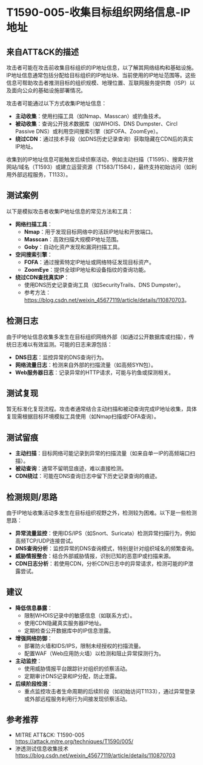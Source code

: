 # T1590-005-收集目标组织网络信息-IP地址

## 来自ATT&CK的描述

攻击者可能在攻击前收集目标组织的IP地址信息，以了解其网络结构和基础设施。IP地址信息通常包括分配给目标组织的IP地址块、当前使用的IP地址范围等。这些信息可帮助攻击者推测目标的组织规模、地理位置、互联网服务提供商（ISP）以及面向公众的基础设施部署情况。

攻击者可能通过以下方式收集IP地址信息：
- **主动收集**：使用扫描工具（如Nmap、Masscan）或钓鱼技术。
- **被动收集**：查询公开技术数据库（如WHOIS、DNS Dumpster、Circl Passive DNS）或利用空间搜索引擎（如FOFA、ZoomEye）。
- **绕过CDN**：通过技术手段（如DNS历史记录查询）获取隐藏在CDN后的真实IP地址。

收集到的IP地址信息可能触发后续侦察活动，例如主动扫描（T1595）、搜索开放网站/域名（T1593）或建立运营资源（T1583/T1584），最终支持初始访问（如利用外部远程服务，T1133）。

## 测试案例

以下是模拟攻击者收集IP地址信息的常见方法和工具：
- **网络扫描工具**：
  - **Nmap**：用于发现目标网络中的活跃IP地址和开放端口。
  - **Masscan**：高效扫描大规模IP地址范围。
  - **Goby**：自动化资产发现和漏洞扫描工具。
- **空间搜索引擎**：
  - **FOFA**：通过搜索特定IP地址或网络特征发现目标资产。
  - **ZoomEye**：提供全球IP地址和设备指纹的查询功能。
- **绕过CDN查找真实IP**：
  - 使用DNS历史记录查询工具（如SecurityTrails、DNS Dumpster）。
  - 参考方法：<https://blog.csdn.net/weixin_45677119/article/details/110870703>。

## 检测日志

由于IP地址信息收集多发生在目标组织网络外部（如通过公开数据库或扫描），传统日志难以有效监测。可能的日志来源包括：
- **DNS日志**：监控异常的DNS查询行为。
- **网络流量日志**：检测来自外部的扫描流量（如高频SYN包）。
- **Web服务器日志**：记录异常的HTTP请求，可能与钓鱼或探测相关。

## 测试复现

暂无标准化复现流程。攻击者通常结合主动扫描和被动查询完成IP地址收集，具体复现需根据目标环境模拟工具使用（如Nmap扫描或FOFA查询）。

## 测试留痕

- **主动扫描**：目标网络可能记录到异常的扫描流量（如来自单一IP的高频端口扫描）。
- **被动查询**：通常不留明显痕迹，难以直接检测。
- **CDN绕过**：可能在DNS查询日志中留下历史记录查询的痕迹。

## 检测规则/思路

由于IP地址收集活动多发生在目标组织视野之外，检测较为困难。以下是一些检测思路：
- **异常流量监控**：使用IDS/IPS（如Snort、Suricata）检测异常扫描行为，例如高频TCP/UDP连接尝试。
- **DNS查询分析**：监控异常的DNS查询模式，特别是针对组织域名的频繁查询。
- **威胁情报整合**：结合外部威胁情报，识别已知的恶意IP或扫描来源。
- **CDN日志分析**：若使用CDN，分析CDN日志中的异常请求，检测可能的IP泄露尝试。

## 建议

- **降低信息暴露**：
  - 限制WHOIS记录中的敏感信息（如联系方式）。
  - 使用CDN隐藏真实服务器IP地址。
  - 定期检查公开数据库中的IP信息泄露。
- **增强网络防御**：
  - 部署防火墙和IDS/IPS，限制未经授权的扫描流量。
  - 配置WAF（Web应用防火墙）以检测和阻止异常探测行为。
- **主动监控**：
  - 使用威胁情报平台跟踪针对组织的侦察活动。
  - 定期审计DNS记录和IP分配，防止泄露。
- **后续阶段检测**：
  - 重点监控攻击者生命周期的后续阶段（如初始访问T1133），通过异常登录或外部远程服务利用行为间接发现侦察活动。

## 参考推荐

- MITRE ATT&CK: T1590-005  
  <https://attack.mitre.org/techniques/T1590/005/>
- 渗透测试信息收集技术  
  <https://blog.csdn.net/weixin_45677119/article/details/110870703>